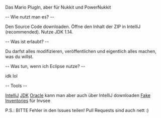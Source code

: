 Das Mario PlugIn, aber für Nukkit und PowerNukkit

-- Wie nutzt man es? --

Den Source Code downloaden. Öffne den Inhalt der ZIP in IntelliJ (recommended). Nutze JDK 1.14.

-- Was ist erlaubt? --

Du darfst alles modifizieren, veröffentlichen und eigentlich alles machen, was du willst.

-- Was tun, wenn ich Eclipse nutze? --

idk lol

-- Tools --

[IntelliJ](https://www.jetbrains.com/idea/download/)
[JDK](https://jdk.java.net/java-se-ri/14) [Oracle](https://www.oracle.com/de/java/technologies/javase/jdk14-archive-downloads.html) kann man aber auch über IntelliJ downloaden
[Fake Inventories](https://ci.opencollab.dev//job/NukkitX/job/FakeInventories/job/master/) für Invsee

P.S.: BITTE Fehler in den Issues teilen! Pull Requests sind auch nett :)
